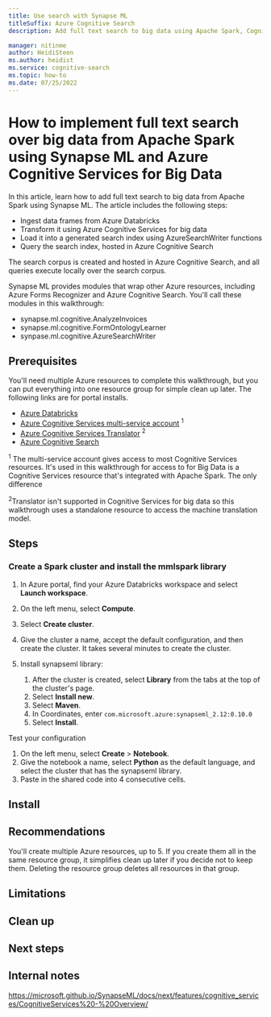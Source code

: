 ```yaml
---
title: Use search with Synapse ML
titleSuffix: Azure Cognitive Search
description: Add full text search to big data using Apache Spark, Cognitive Services for Big Data, and Synapse ML. Ingest data frames from Azure Databricks, transform it using Cognitive Services resources, then load it into a generated index using the AzureSearchWriter functions in Synapse ML.

manager: nitinme
author: HeidiSteen
ms.author: heidist
ms.service: cognitive-search
ms.topic: how-to
ms.date: 07/25/2022
---
```


# How to implement full text search over big data from Apache Spark using Synapse ML and Azure Cognitive Services for Big Data

In this article, learn how to add full text search to big data from Apache Spark using Synapse ML. The article includes the following steps:

+ Ingest data frames from Azure Databricks
+ Transform it using Azure Cognitive Services for big data
+ Load it into a generated search index using AzureSearchWriter functions
+ Query the search index, hosted in Azure Cognitive Search

The search corpus is created and hosted in Azure Cognitive Search, and all queries execute locally over the search corpus. 

Synapse ML provides modules that wrap other Azure resources, including Azure Forms Recognizer and Azure Cognitive Search. You'll call these modules in this walkthrough:

+ synapse.ml.cognitive.AnalyzeInvoices
+ synapse.ml.cognitive.FormOntologyLearner
+ synpase.ml.cognitive.AzureSearchWriter

<!-- Because you're using other resources, you'll need to create them and provide keys to gain access. 

This article demonstrates an approach for bringing multiple services and features together in an interactive workflow in a Python notebook. You'll create all resources in the portal. -->

## Prerequisites

You'll need multiple Azure resources to complete this walkthrough, but you can put everything into one resource group for simple clean up later. The following links are for portal installs.

+ [Azure Databricks](../databricks/scenarios/quickstart-create-databricks-workspace-portal.md#create-an-azure-databricks-workspace)
+ [Azure Cognitive Services multi-service account]() <sup>1</sup>
+ [Azure Cognitive Services Translator]() <sup>2</sup>
+ [Azure Cognitive Search](search-create-service-portal.md)

<sup>1</sup> The multi-service account gives access to most Cognitive Services resources. It's used in this walkthrough for access to for Big Data is a Cognitive Services resource that's integrated with Apache Spark. The only difference 

<sup>2</sup>Translator isn't supported in Cognitive Services for big data so this walkthrough uses a standalone resource to access the machine translation model.

## Steps

### Create a Spark cluster and install the mmlspark library

1. In Azure portal, find your Azure Databricks workspace and select **Launch workspace**.

1. On the left menu, select **Compute**.

1. Select **Create cluster**.

1. Give the cluster a name, accept the default configuration, and then create the cluster. It takes several minutes to create the cluster.

1. Install synapseml library:

   1. After the cluster is created, select **Library** from the tabs at the top of the cluster's page.
   1. Select **Install new**.
   1. Select **Maven**.
   1. In Coordinates, enter `com.microsoft.azure:synapseml_2.12:0.10.0`
   1. Select **Install**.

Test your configuration
1. On the left menu, select **Create** > **Notebook**.
1. Give the notebook a name, select **Python** as the default language, and select the cluster that has the synapseml library.
1. Paste in the shared code into 4 consecutive cells.


## Install

## Recommendations

You'll create multiple Azure resources, up to 5. If you create them all in the same resource group, it simplifies clean up later if you decide not to keep them. Deleting the resource group deletes all resources in that group.

## Limitations

## Clean up

## Next steps

## Internal notes

https://microsoft.github.io/SynapseML/docs/next/features/cognitive_services/CognitiveServices%20-%20Overview/

